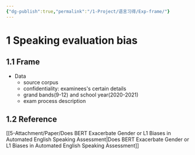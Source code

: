 ```yaml
---
{"dg-publish":true,"permalink":"/1-Project/语言习得/Exp-frame/"}
---
```


# 1 Speaking evaluation bias
## 1.1 Frame
- Data
	- source corpus
	- confidentiality: examinees's certain details
	- grand bands(9-12) and school year(2020-2021)
	- exam process description

## 1.2 Reference
[[5-Attachment/Paper/Does BERT Exacerbate Gender or L1 Biases in Automated English Speaking Assessment\|Does BERT Exacerbate Gender or L1 Biases in Automated English Speaking Assessment]]